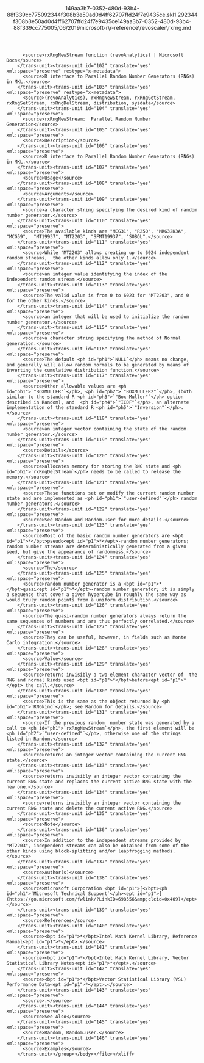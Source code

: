 <?xml version="1.0"?><xliff version="1.2" xmlns="urn:oasis:names:tc:xliff:document:1.2" xmlns:xsi="http://www.w3.org/2001/XMLSchema-instance" xsi:schemaLocation="urn:oasis:names:tc:xliff:document:1.2 xliff-core-1.2-transitional.xsd"><file datatype="xml" original="rxrng.md" source-language="en-US" target-language="en-US"><header><tool tool-id="mdxliff" tool-name="mdxliff" tool-version="1.0-1931010" tool-company="Microsoft" /><xliffext:skl_file_name xmlns:xliffext="urn:microsoft:content:schema:xliffextensions">149aa3b7-0352-480d-93b4-88f339cc775092344f308b3e50ad0d4ff62707ffd24f7e9435ce.skl</xliffext:skl_file_name><xliffext:version xmlns:xliffext="urn:microsoft:content:schema:xliffextensions">1.2</xliffext:version><xliffext:ms.openlocfilehash xmlns:xliffext="urn:microsoft:content:schema:xliffextensions">92344f308b3e50ad0d4ff62707ffd24f7e9435ce</xliffext:ms.openlocfilehash><xliffext:ms.sourcegitcommit xmlns:xliffext="urn:microsoft:content:schema:xliffextensions">149aa3b7-0352-480d-93b4-88f339cc7750</xliffext:ms.sourcegitcommit><xliffext:ms.lasthandoff xmlns:xliffext="urn:microsoft:content:schema:xliffextensions">05/06/2019</xliffext:ms.lasthandoff><xliffext:ms.openlocfilepath xmlns:xliffext="urn:microsoft:content:schema:xliffextensions">microsoft-r\r-reference\revoscaler\rxrng.md</xliffext:ms.openlocfilepath></header><body><group id="content" extype="content"><trans-unit id="101" translate="yes" xml:space="preserve" restype="x-metadata">
          <source>rxRngNewStream function (revoAnalytics) | Microsoft Docs</source>
        </trans-unit><trans-unit id="102" translate="yes" xml:space="preserve" restype="x-metadata">
          <source>R interface to Parallel Random Number Generators (RNGs) in MKL.</source>
        </trans-unit><trans-unit id="103" translate="yes" xml:space="preserve" restype="x-metadata">
          <source>(revoAnalytics), rxRngNewStream, rxRngGetStream, rxRngSetStream, rxRngDelStream, distribution, sysdata</source>
        </trans-unit><trans-unit id="104" translate="yes" xml:space="preserve">
          <source>rxRngNewStream:  Parallel Random Number Generation</source>
        </trans-unit><trans-unit id="105" translate="yes" xml:space="preserve">
          <source>Description</source>
        </trans-unit><trans-unit id="106" translate="yes" xml:space="preserve">
          <source>R interface to Parallel Random Number Generators (RNGs) in MKL.</source>
        </trans-unit><trans-unit id="107" translate="yes" xml:space="preserve">
          <source>Usage</source>
        </trans-unit><trans-unit id="108" translate="yes" xml:space="preserve">
          <source>Arguments</source>
        </trans-unit><trans-unit id="109" translate="yes" xml:space="preserve">
          <source>a character string specifying the desired kind of random number generator.</source>
        </trans-unit><trans-unit id="110" translate="yes" xml:space="preserve">
          <source>The available kinds are "MCG31", "R250", "MRG32K3A", "MCG59",  "MT19937", "MT2203", "SFMT19937", "SOBOL".</source>
        </trans-unit><trans-unit id="111" translate="yes" xml:space="preserve">
          <source>While "MT2203" allows creating up to 6024 independent random streams,  the other kinds allow only 1.</source>
        </trans-unit><trans-unit id="112" translate="yes" xml:space="preserve">
          <source>an integer value identifying the index of the independent random stream.</source>
        </trans-unit><trans-unit id="113" translate="yes" xml:space="preserve">
          <source>The valid value is from 0 to 6023 for "MT2203", and 0 for the other kinds.</source>
        </trans-unit><trans-unit id="114" translate="yes" xml:space="preserve">
          <source>an integer that will be used to initialize the random number generator.</source>
        </trans-unit><trans-unit id="115" translate="yes" xml:space="preserve">
          <source>a character string specifying the method of Normal generation.</source>
        </trans-unit><trans-unit id="116" translate="yes" xml:space="preserve">
          <source>The default <ph id="ph1">`NULL`</ph> means no change, and generally will allow random normals to be generated by means of inverting the cumulative distribution function.</source>
        </trans-unit><trans-unit id="117" translate="yes" xml:space="preserve">
          <source>Other allowable values are <ph id="ph1">`"BOXMULLER"`</ph>, <ph id="ph2">`"BOXMULLER2"`</ph>, (both similar to the standard R <ph id="ph3">`"Box-Muller"`</ph> option described in Random), and  <ph id="ph4">`"ICDF"`</ph>, an alternate implementation of the standard R <ph id="ph5">`"Inversion"`</ph>.</source>
        </trans-unit><trans-unit id="118" translate="yes" xml:space="preserve">
          <source>an integer vector containing the state of the random number generator.</source>
        </trans-unit><trans-unit id="119" translate="yes" xml:space="preserve">
          <source>Details</source>
        </trans-unit><trans-unit id="120" translate="yes" xml:space="preserve">
          <source>allocates memory for storing the RNG state and <ph id="ph1">`rxRngDelStream`</ph> needs to be called to release the memory.</source>
        </trans-unit><trans-unit id="121" translate="yes" xml:space="preserve">
          <source>These functions set or modify the current random number state and are implemented as <ph id="ph1">`"user-defined"`</ph> random number generators.</source>
        </trans-unit><trans-unit id="122" translate="yes" xml:space="preserve">
          <source>See Random and Random.user for more details.</source>
        </trans-unit><trans-unit id="123" translate="yes" xml:space="preserve">
          <source>Most of the basic random number generators are <bpt id="p1">*</bpt>pseudo<ept id="p1">*</ept>-random number generators; random number streams are deterministically generated from a given seed, but give the appearance of randomness.</source>
        </trans-unit><trans-unit id="124" translate="yes" xml:space="preserve">
          <source>The</source>
        </trans-unit><trans-unit id="125" translate="yes" xml:space="preserve">
          <source>random number generator is a <bpt id="p1">*</bpt>quasi<ept id="p1">*</ept>-random number generator; it is simply a sequence that cover a given hypercube in roughly the same way as would truly random points from a uniform distribution.</source>
        </trans-unit><trans-unit id="126" translate="yes" xml:space="preserve">
          <source>The quasi-random number generators always return the same sequences of numbers and are thus perfectly correlated.</source>
        </trans-unit><trans-unit id="127" translate="yes" xml:space="preserve">
          <source>They can be useful, however, in fields such as Monte Carlo integration.</source>
        </trans-unit><trans-unit id="128" translate="yes" xml:space="preserve">
          <source>Value</source>
        </trans-unit><trans-unit id="129" translate="yes" xml:space="preserve">
          <source>returns invisibly a two-element character vector of  the RNG and normal kinds used <bpt id="p1">*</bpt>before<ept id="p1">*</ept> the call.</source>
        </trans-unit><trans-unit id="130" translate="yes" xml:space="preserve">
          <source>This is the same as the object returned by <ph id="ph1">`RNGkind`</ph>; see Random for details.</source>
        </trans-unit><trans-unit id="131" translate="yes" xml:space="preserve">
          <source>If the previous random  number state was generated by a call to <ph id="ph1">`rxRngNewStream`</ph>, the first element will be <ph id="ph2">`"user-defined"`</ph>, otherwise one of the strings listed in Random.</source>
        </trans-unit><trans-unit id="132" translate="yes" xml:space="preserve">
          <source>returns an integer vector containing the current RNG state.</source>
        </trans-unit><trans-unit id="133" translate="yes" xml:space="preserve">
          <source>returns invisibly an integer vector containing the current RNG state and replaces the current active RNG state with the new one.</source>
        </trans-unit><trans-unit id="134" translate="yes" xml:space="preserve">
          <source>returns invisibly an integer vector containing the current RNG state and delete the current active RNG.</source>
        </trans-unit><trans-unit id="135" translate="yes" xml:space="preserve">
          <source>Note</source>
        </trans-unit><trans-unit id="136" translate="yes" xml:space="preserve">
          <source>In addition to the independent streams provided by "MT2203", independent streams can also be obtained from some of the other kinds using block-splitting and/or leapfrogging methods.</source>
        </trans-unit><trans-unit id="137" translate="yes" xml:space="preserve">
          <source>Author(s)</source>
        </trans-unit><trans-unit id="138" translate="yes" xml:space="preserve">
          <source>Microsoft Corporation <bpt id="p1">[</bpt><ph id="ph1">`Microsoft Technical Support`</ph><ept id="p1">](https://go.microsoft.com/fwlink/?LinkID=698556&amp;clcid=0x409)</ept></source>
        </trans-unit><trans-unit id="139" translate="yes" xml:space="preserve">
          <source>References</source>
        </trans-unit><trans-unit id="140" translate="yes" xml:space="preserve">
          <source><bpt id="p1">*</bpt>Intel Math Kernel Library, Reference Manual<ept id="p1">*</ept>.</source>
        </trans-unit><trans-unit id="141" translate="yes" xml:space="preserve">
          <source><bpt id="p1">*</bpt>Intel Math Kernel Library, Vector Statistical Library Notes<ept id="p1">*</ept>.</source>
        </trans-unit><trans-unit id="142" translate="yes" xml:space="preserve">
          <source><bpt id="p1">*</bpt>Vector Statistical Library (VSL) Performance Data<ept id="p1">*</ept>.</source>
        </trans-unit><trans-unit id="143" translate="yes" xml:space="preserve">
          <source>.</source>
        </trans-unit><trans-unit id="144" translate="yes" xml:space="preserve">
          <source>See Also</source>
        </trans-unit><trans-unit id="145" translate="yes" xml:space="preserve">
          <source>Random, Random.user.</source>
        </trans-unit><trans-unit id="146" translate="yes" xml:space="preserve">
          <source>Examples</source>
        </trans-unit></group></body></file></xliff>